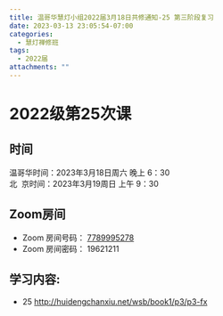 ```yaml
---
title: 温哥华慧灯小组2022届3月18日共修通知-25 第三阶段复习
date: 2023-03-13 23:05:54-07:00
categories:
  - 慧灯禅修班
tags:
  - 2022届
attachments: ""
---
```

# 2022级第25次课

## 时间

温哥华时间：2023年3月18日周六 晚上 6：30\
北  京时间：2023年3月19周日 上午 9：30

## Zoom房间

* Zoom 房间号码： [7789995278](https://us02web.zoom.us/j/7789995278?pwd=VjZmbWJFY2k2K0E5RVB2cTNIQmhqUT09)
* Zoom 房间密码： 19621211

## 学习内容:

* 25 <http://huidengchanxiu.net/wsb/book1/p3/p3-fx>